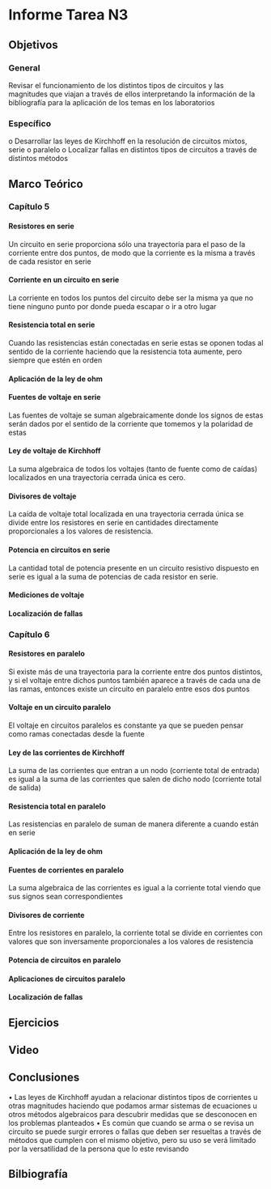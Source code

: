 # Informe Tarea N3
## Objetivos
### General
Revisar el funcionamiento de los distintos tipos de circuitos y las magnitudes que viajan a través de ellos interpretando la información de la bibliografía para la aplicación de los temas en los laboratorios 
### Específico
o Desarrollar las leyes de Kirchhoff en la resolución de circuitos mixtos, serie o paralelo
o	Localizar fallas en distintos tipos de circuitos a través de distintos métodos 
## Marco Teórico
### Capítulo 5
#### Resistores en serie
Un circuito en serie proporciona sólo una trayectoria para el paso de la corriente entre dos puntos, de modo que la corriente es la misma a través de cada resistor en serie
#### Corriente en un circuito en serie
La corriente en todos los puntos del circuito debe ser la misma ya que no tiene ninguno punto por donde pueda escapar o ir a otro lugar
#### Resistencia total en serie
Cuando las resistencias están conectadas en serie estas se oponen todas al sentido de la corriente haciendo que la resistencia tota aumente, pero siempre que estén en orden
#### Aplicación de la ley de ohm

#### Fuentes de voltaje en serie
Las fuentes de voltaje se suman algebraicamente donde los signos de estas serán dados por el sentido de la corriente que tomemos y la polaridad de estas
#### Ley de voltaje de Kirchhoff
La suma algebraica de todos los voltajes (tanto de fuente como de caídas) localizados en una trayectoria cerrada única es cero.
#### Divisores de voltaje
La caída de voltaje total localizada en una trayectoria cerrada única se divide entre los resistores en serie en cantidades directamente proporcionales a los valores de resistencia.
#### Potencia en circuitos en serie
La cantidad total de potencia presente en un circuito resistivo dispuesto en serie es igual a la suma de potencias de cada resistor en serie.
#### Mediciones de voltaje

#### Localización de fallas

### Capítulo 6
#### Resistores en paralelo
Si existe más de una trayectoria para la corriente entre dos puntos distintos, y si el voltaje entre dichos puntos también aparece a través de cada una de las ramas, entonces existe un circuito en paralelo entre esos dos puntos
#### Voltaje en un circuito paralelo
El voltaje en circuitos paralelos es constante ya que se pueden pensar como ramas conectadas desde la fuente 
#### Ley de las corrientes de Kirchhoff
La suma de las corrientes que entran a un nodo (corriente total de entrada) es igual a la suma de las corrientes que salen de dicho nodo (corriente total de salida)
#### Resistencia total en paralelo
Las resistencias en paralelo de suman de manera diferente a cuando están en serie
#### Aplicación de la ley de ohm

#### Fuentes de corrientes en paralelo
La suma algebraica de las corrientes es igual a la corriente total viendo que sus signos sean correspondientes
#### Divisores de corriente
Entre los resistores en paralelo, la corriente total se divide en corrientes con valores que son inversamente proporcionales a los valores de resistencia
#### Potencia de circuitos en paralelo

#### Aplicaciones de circuitos paralelo

#### Localización de fallas

## Ejercicios
## Video
## Conclusiones
•	Las leyes de Kirchhoff ayudan a relacionar distintos tipos de corrientes u otras magnitudes haciendo que podamos armar sistemas de ecuaciones u otros métodos algebraicos para descubrir medidas que se desconocen en los problemas planteados
•	Es común que cuando se arma o se revisa un circuito se puede surgir errores o fallas que deben ser resueltas a través de métodos que cumplen con el mismo objetivo, pero su uso se verá limitado por la versatilidad de la persona que lo este revisando

## Bilbiografía
